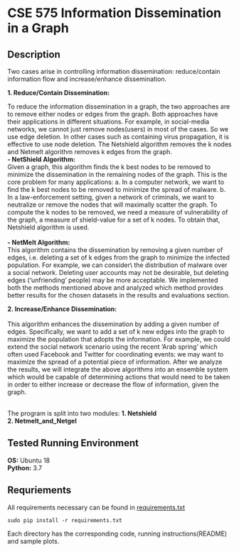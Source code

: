 # CSE 575 Information Dissemination in a Graph

## Description
Two cases arise in controlling information dissemination: reduce/contain information flow and increase/enhance dissemination.<br />

**1. Reduce/Contain Dissemination:**

To reduce the information dissemination in a graph, the two approaches are to remove either nodes or edges from the graph. Both approaches have their applications in different situations.
For example, in social-media networks, we cannot just remove nodes(users) in most of the cases. So we use edge deletion. In other cases such as containing virus propagation, it is effective to use
node deletion. The Netshield algorithm removes the k nodes and Netmelt algorithm removes k edges from the graph.<br />
        **- NetShield Algorithm:**<br />
            Given a graph, this algorithm finds the k best nodes to be removed to minimize the dissemination in the remaining nodes of the graph.
            This is the core problem for many applications:
                a. In a computer network, we want to find the k best nodes to be removed to minimize the spread of malware.
                b. In a law-enforcement setting, given a network of criminals, we want to neutralize or remove the nodes that will maximally scatter the graph.
            To compute the k nodes to be removed, we need a measure of vulnerability of the graph, a measure of shield-value for a set of k nodes. To obtain that, Netshield algorithm is used.<br /><br />
        **- NetMelt Algorithm:**<br />
            This algorithm contains the dissemination by removing a given number of edges, i.e. deleting a set of k edges from the graph to minimize the infected population. For example, we can consider\ the distribution of malware over a social network. Deleting user accounts may not be desirable, but deleting edges (‘unfriending’ people) may be more acceptable. We implemented both the methods mentioned above and analyzed which method provides better results for the chosen datasets in the results and evaluations section.


**2. Increase/Enhance Dissemination:**<br /><br />
This algorithm enhances the dissemination by adding a given number of edges. Specifically, we want to add a set of k new edges into the graph to maximize the population that adopts the information. For example, we could extend the social network scenario using the recent ‘Arab spring’ which often used Facebook and Twitter for coordinating events: we may want to maximize the spread of a potential piece of information.
After we analyze the results, we will integrate the above algorithms into an ensemble system which would be capable of determining actions that would need to be taken in order to either increase or decrease the flow of information, given the graph.<br /><br />


The program is split into two modules:
**1. Netshield**<br />
**2. Netmelt_and_Netgel**<br />

## Tested Running Environment
**OS:** Ubuntu 18<br />
**Python:** 3.7

## Requriements
All requirements necessary can be found in [requirements.txt](requirements.txt)

```
sudo pip install -r requirements.txt
```

Each directory has the corresponding code, running instructions(README) and sample plots.
